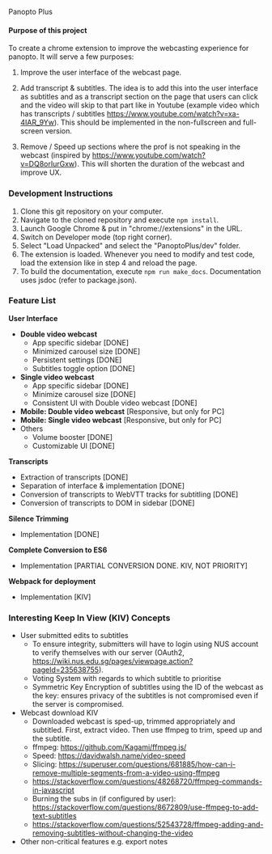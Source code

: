 Panopto Plus

#### Purpose of this project
To create a chrome extension to improve the webcasting experience for panopto. It will serve a few purposes:

1. Improve the user interface of the webcast page. 

2. Add transcript & subtitles. The idea is to add this into the user interface as subtitles and as a transcript section on the page that users can click and the video will skip to that part like in Youtube (example video which has transcripts / subtitles https://www.youtube.com/watch?v=xa-4IAR_9Yw). This should be implemented in the non-fullscreen and full-screen version.

3. Remove / Speed up sections where the prof is not speaking in the webcast (inspired by https://www.youtube.com/watch?v=DQ8orIurGxw). This will shorten the duration of the webcast and improve UX.

### Development Instructions
1. Clone this git repository on your computer.
2. Navigate to the cloned repository and execute `npm install`.
3. Launch Google Chrome & put in "chrome://extensions" in the URL.
4. Switch on Developer mode (top right corner).
5. Select "Load Unpacked" and select the "PanoptoPlus/dev" folder.
6. The extension is loaded. Whenever you need to modify and test code, load the extension like in step 4 and reload the page.
7. To build the documentation, execute `npm run make_docs`. Documentation uses jsdoc (refer to package.json).

### Feature List
__User Interface__
  * __Double video webcast__
    * App specific sidebar [DONE]
    * Minimized carousel size [DONE]
    * Persistent settings [DONE]
    * Subtitles toggle option [DONE]
  * __Single video webcast__
    * App specific sidebar [DONE]
    * Minimize carousel size [DONE]
    * Consistent UI with Double video webcast [DONE]
  * __Mobile: Double video webcast__ [Responsive, but only for PC]
  * __Mobile: Single video webcast__ [Responsive, but only for PC]
  * Others
    * Volume booster [DONE]
    * Customizable UI [DONE]

__Transcripts__
* Extraction of transcripts [DONE]
* Separation of interface & implementation [DONE]
* Conversion of transcripts to WebVTT tracks for subtitling [DONE]
* Conversion of transcripts to DOM in sidebar [DONE]

__Silence Trimming__
* Implementation [DONE]

__Complete Conversion to ES6__
* Implementation [PARTIAL CONVERSION DONE. KIV, NOT PRIORITY]

__Webpack for deployment__
* Implementation [KIV]

### Interesting Keep In View (KIV) Concepts
* User submitted edits to subtitles 
  * To ensure integrity, submitters will have to login using NUS account to verify themselves with our server (OAuth2, https://wiki.nus.edu.sg/pages/viewpage.action?pageId=235638755).
  * Voting System with regards to which subtitle to prioritise
  * Symmetric Key Encryption of subtitles using the ID of the webcast as the key: ensures privacy of the subtitles is not compromised even if the server is compromised.
* Webcast download KIV
  * Downloaded webcast is sped-up, trimmed appropriately and subtitled. First, extract video. Then use ffmpeg to trim, speed up and the subtitle.
  * ffmpeg: https://github.com/Kagami/ffmpeg.js/
  * Speed: https://davidwalsh.name/video-speed
  * Slicing: https://superuser.com/questions/681885/how-can-i-remove-multiple-segments-from-a-video-using-ffmpeg
  * https://stackoverflow.com/questions/48268720/ffmpeg-commands-in-javascript
  * Burning the subs in (if configured by user): https://stackoverflow.com/questions/8672809/use-ffmpeg-to-add-text-subtitles
  * https://stackoverflow.com/questions/52543728/ffmpeg-adding-and-removing-subtitles-without-changing-the-video
* Other non-critical features e.g. export notes
